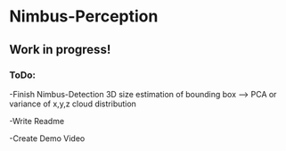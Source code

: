 # Nimbus-Perception

## Work in progress!

### ToDo:
-Finish Nimbus-Detection 3D size estimation of bounding box --> PCA or variance of x,y,z cloud distribution

-Write Readme

-Create Demo Video
